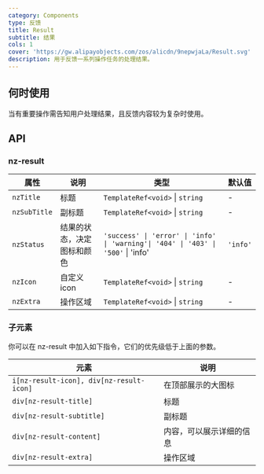 ```yaml
---
category: Components
type: 反馈
title: Result
subtitle: 结果
cols: 1
cover: 'https://gw.alipayobjects.com/zos/alicdn/9nepwjaLa/Result.svg'
description: 用于反馈一系列操作任务的处理结果。
---
```



## 何时使用

当有重要操作需告知用户处理结果，且反馈内容较为复杂时使用。


## API

### nz-result

| 属性         | 说明                       | 类型                                                                              | 默认值   |
| ------------ | -------------------------- | --------------------------------------------------------------------------------- | -------- |
| `nzTitle`    | 标题                       | `TemplateRef<void>` \| `string`                                                   | -        |
| `nzSubTitle` | 副标题                     | `TemplateRef<void>` \| `string`                                                   | -        |
| `nzStatus`   | 结果的状态，决定图标和颜色 | `'success' \| 'error' \| 'info' \| 'warning'\| '404' \| '403' \| '500'` \| 'info' | `'info'` |
| `nzIcon`     | 自定义 icon                | `TemplateRef<void>` \| `string`                                                   | -        |
| `nzExtra`    | 操作区域                   | `TemplateRef<void>` \| `string`                                                   | -        |

### 子元素

你可以在 nz-result 中加入如下指令，它们的优先级低于上面的参数。

| 元素                                     | 说明                     |
| ---------------------------------------- | ------------------------ |
| `i[nz-result-icon], div[nz-result-icon]` | 在顶部展示的大图标       |
| `div[nz-result-title]`                   | 标题                     |
| `div[nz-result-subtitle]`                | 副标题                   |
| `div[nz-result-content]`                 | 内容，可以展示详细的信息 |
| `div[nz-result-extra]`                   | 操作区域                 |
